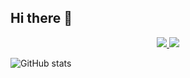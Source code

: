 ## Hi there 👋

<p align="center">
  <a href="https://github.com/takahiro-itou">
    <img src="https://komarev.com/ghpvc/?username=takahiro-itou" />
  </a>
  <a href="https://github.com/takahiro-itou">
    <img src="https://img.shields.io/github/followers/takahiro-itou?label=follow&logo=github&style=flat" />
  </a>
</p>

![GitHub stats](https://github-readme-stats.vercel.app/api?username=takahiro-itou&thema=onedark&show_icons=true)

<!--
**takahiro-itou/takahiro-itou** is a ✨ _special_ ✨ repository because its `README.md` (this file) appears on your GitHub profile.

Here are some ideas to get you started:

- 🔭 I’m currently working on ...
- 🌱 I’m currently learning ...
- 👯 I’m looking to collaborate on ...
- 🤔 I’m looking for help with ...
- 💬 Ask me about ...
- 📫 How to reach me: ...
- 😄 Pronouns: ...
- ⚡ Fun fact: ...
-->
